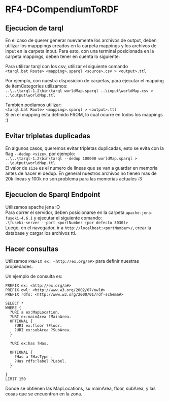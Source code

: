 # RF4-DCompendiumToRDF

## Ejecucion de tarql

En el caso de querer generar nuevamente los archivos de output, deben utilizar los mapppings creados en la carpeta mappings y los archivos de input en la carpeta input. Para esto, con una terminal posicionada en la carpeta mappings, deben tener en cuenta lo siguiente:

Para utilizar tarql con los csv, utilizar el siguiente comando \
```<tarql.bat Route> <mapping>.sparql <source>.csv > <output>.ttl```

Por ejemplo, con nuestra disposicion de carpetas, para ejecutar el mapping de itemCategories utilizamos:\
```..\..\tarql-1.2\bin\tarql worldMap.sparql ..\input\worldMap.csv > ..\output\worldMap.ttl```

Tambien podiamos utilizar: \
```<tarql.bat Route> <mapping>.sparql > <output>.ttl``` \
Si en el mapping esta definido FROM, lo cual ocurre en todos los mappings :)

## Evitar tripletas duplicadas

En algunos casos, queremos evitar tripletas duplicadas, esto se evita con la flag `--dedup <size>`, por ejemplo: \
```..\..\tarql-1.2\bin\tarql --dedup 100000 worldMap.sparql > ..\output\worldMap.ttl``` \
El valor de `size` es el numero de lineas que se van a guardar en memoria antes de hacer el dedup. En general nuestros archivos no tienen
mas de 20k lineas y 100k no son problema para las memorias actuales :3

## Ejecucion de Sparql Endpoint

Utilizamos apache jena :O \
Para correr el servidor, deben posicionarse en la carpeta `apache-jena-fuseki-4.6.1` y ejecutar el siguiente comando: \
```.\fuseki-server --port <portNumber (por defecto 3030)>``` \
Luego, en el navegador, ir a `http://localhost:<portNumber>/`, crear la database y cargar los archivos ttl.

## Hacer consultas

Utilizamos
```PREFIX ex: <http://ex.org/a#>```
para definir nuestras propiedades.

Un ejemplo de consulta es:
```sparql
PREFIX ex: <http://ex.org/a#>
PREFIX owl: <http://www.w3.org/2002/07/owl#>
PREFIX rdfs: <http://www.w3.org/2000/01/rdf-schema#>

SELECT *
WHERE {
  ?URI a ex:MapLocation.
  ?URI ex:mainArea ?MainArea.
  OPTIONAL {
    ?URI ex:floor ?Floor.
    ?URI ex:subArea ?SubArea.
  }
  
  ?URI ex:has ?Has.
  
  OPTIONAL {
    ?Has a ?HasType .
    ?Has rdfs:label ?Label.
  }

}
LIMIT 150
```

Donde se obtienen las MapLocations, su mainArea, floor, subArea, y las cosas que se encuentran en la zona.
